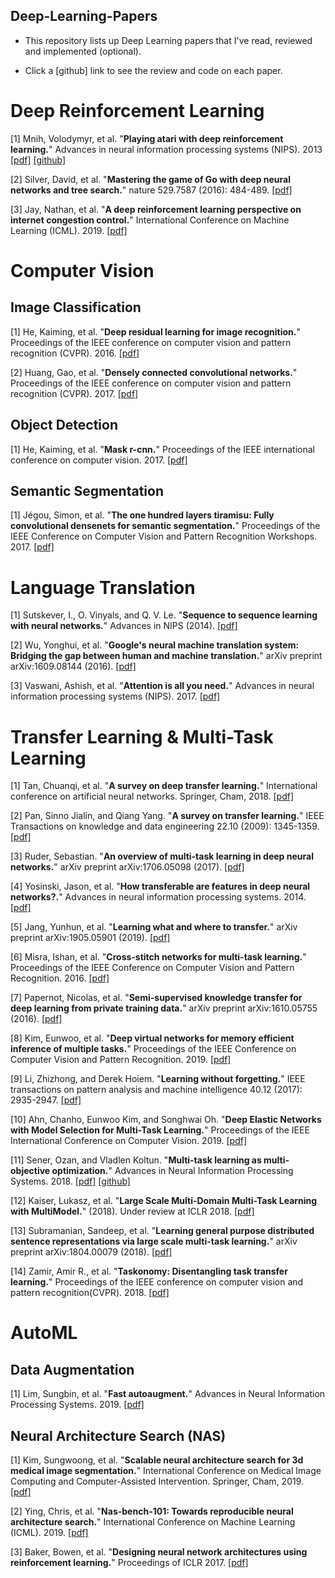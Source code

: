 Deep-Learning-Papers
--------------------
- This repository lists up Deep Learning papers that I've read, reviewed and implemented (optional).

- Click a [github] link to see the review and code on each paper.

# Deep Reinforcement Learning

[1] Mnih, Volodymyr, et al. "**Playing atari with deep reinforcement learning.**" 
Advances in neural information processing systems (NIPS). 2013
[[pdf]](https://arxiv.org/pdf/1312.5602.pdf)
[[github]](https://github.com/gyeongchan-yun/DQN-Atari)

[2] Silver, David, et al. "**Mastering the game of Go with deep neural networks and tree search.**" 
nature 529.7587 (2016): 484-489.
[[pdf]](http://www.cs.cmu.edu/afs/cs.cmu.edu/academic/class/15780-s16/www/AlphaGo.nature16961.pdf)

[3] Jay, Nathan, et al. "**A deep reinforcement learning perspective on internet congestion control.**"
International Conference on Machine Learning (ICML). 2019.
[[pdf]](http://proceedings.mlr.press/v97/jay19a/jay19a.pdf)

# Computer Vision

## Image Classification

[1] He, Kaiming, et al. "**Deep residual learning for image recognition.**"
Proceedings of the IEEE conference on computer vision and pattern recognition (CVPR). 2016.
[[pdf]](http://openaccess.thecvf.com/content_cvpr_2016/papers/He_Deep_Residual_Learning_CVPR_2016_paper.pdf)

[2] Huang, Gao, et al. "**Densely connected convolutional networks.**" 
Proceedings of the IEEE conference on computer vision and pattern recognition (CVPR). 2017.
[[pdf]](http://openaccess.thecvf.com/content_cvpr_2017/papers/Huang_Densely_Connected_Convolutional_CVPR_2017_paper.pdf)

## Object Detection

[1] He, Kaiming, et al. "**Mask r-cnn.**" Proceedings of the IEEE international conference on computer vision. 2017. 
[[pdf]](https://arxiv.org/pdf/1703.06870.pdf)

## Semantic Segmentation

[1] Jégou, Simon, et al. "**The one hundred layers tiramisu: Fully convolutional densenets for semantic segmentation.**"
Proceedings of the IEEE Conference on Computer Vision and Pattern Recognition Workshops. 2017. 
[[pdf]](http://openaccess.thecvf.com/content_cvpr_2017_workshops/w13/papers/Jegou_The_One_Hundred_CVPR_2017_paper.pdf)
 
# Language Translation

[1] Sutskever, I., O. Vinyals, and Q. V. Le. "**Sequence to sequence learning with neural networks.**" 
Advances in NIPS (2014).
[[pdf]](https://arxiv.org/pdf/1409.3215.pdf)

[2] Wu, Yonghui, et al. "**Google's neural machine translation system: Bridging the gap between human and machine translation.**" 
arXiv preprint arXiv:1609.08144 (2016).
[[pdf]](https://arxiv.org/pdf/1609.08144.pdf%20(7.pdf))

[3] Vaswani, Ashish, et al. "**Attention is all you need.**" 
Advances in neural information processing systems (NIPS). 2017.
[[pdf]](https://papers.nips.cc/paper/7181-attention-is-all-you-need.pdf)

# Transfer Learning & Multi-Task Learning

[1] Tan, Chuanqi, et al. "**A survey on deep transfer learning.**"
International conference on artificial neural networks. Springer, Cham, 2018.
[[pdf]](https://arxiv.org/pdf/1808.01974.pdf)

[2] Pan, Sinno Jialin, and Qiang Yang. "**A survey on transfer learning.**" 
IEEE Transactions on knowledge and data engineering 22.10 (2009): 1345-1359.
[[pdf]](https://ieeexplore.ieee.org/iel5/69/4358933/05288526.pdf)

[3] Ruder, Sebastian. "**An overview of multi-task learning in deep neural networks.**" 
arXiv preprint arXiv:1706.05098 (2017).
[[pdf]](https://arxiv.org/pdf/1706.05098.pdf)

[4] Yosinski, Jason, et al. "**How transferable are features in deep neural networks?.**" 
Advances in neural information processing systems. 2014.
[[pdf]](http://papers.nips.cc/paper/5347-how-transferable-are-features-in-deep-neural-networks.pdf)

[5] Jang, Yunhun, et al. "**Learning what and where to transfer.**" 
arXiv preprint arXiv:1905.05901 (2019).
[[pdf]](https://arxiv.org/pdf/1905.05901.pdf)

[6] Misra, Ishan, et al. "**Cross-stitch networks for multi-task learning.**" 
Proceedings of the IEEE Conference on Computer Vision and Pattern Recognition. 2016.
[[pdf]](https://www.cv-foundation.org/openaccess/content_cvpr_2016/papers/Misra_Cross-Stitch_Networks_for_CVPR_2016_paper.pdf)

[7] Papernot, Nicolas, et al. "**Semi-supervised knowledge transfer for deep learning from private training data.**"
arXiv preprint arXiv:1610.05755 (2016).
[[pdf]](https://arxiv.org/pdf/1610.05755.pdf,)

[8] Kim, Eunwoo, et al. "**Deep virtual networks for memory efficient inference of multiple tasks.**" 
Proceedings of the IEEE Conference on Computer Vision and Pattern Recognition. 2019.
[[pdf]](http://openaccess.thecvf.com/content_CVPR_2019/papers/Kim_Deep_Virtual_Networks_for_Memory_Efficient_Inference_of_Multiple_Tasks_CVPR_2019_paper.pdf)

[9] Li, Zhizhong, and Derek Hoiem. "**Learning without forgetting.**" 
IEEE transactions on pattern analysis and machine intelligence 40.12 (2017): 2935-2947.
[[pdf]](https://ieeexplore.ieee.org/stamp/stamp.jsp?arnumber=8107520)

[10] Ahn, Chanho, Eunwoo Kim, and Songhwai Oh. "**Deep Elastic Networks with Model Selection for Multi-Task Learning.**" 
Proceedings of the IEEE International Conference on Computer Vision. 2019.
[[pdf]](http://openaccess.thecvf.com/content_ICCV_2019/papers/Ahn_Deep_Elastic_Networks_With_Model_Selection_for_Multi-Task_Learning_ICCV_2019_paper.pdf)

[11] Sener, Ozan, and Vladlen Koltun. "**Multi-task learning as multi-objective optimization.**" 
Advances in Neural Information Processing Systems. 2018.
[[pdf]](https://papers.nips.cc/paper/7334-multi-task-learning-as-multi-objective-optimization.pdf)
[[github]](https://github.com/intel-isl/MultiObjectiveOptimization)

[12] Kaiser, Lukasz, et al. "**Large Scale Multi-Domain Multi-Task Learning with MultiModel.**" (2018).
Under review at ICLR 2018.
[[pdf]](https://openreview.net/pdf?id=HyKZyYlRZ)

[13] Subramanian, Sandeep, et al. "**Learning general purpose distributed sentence representations via large scale multi-task learning.**" 
arXiv preprint arXiv:1804.00079 (2018).
[[pdf]](https://arxiv.org/pdf/1804.00079.pdf)

[14] Zamir, Amir R., et al. "**Taskonomy: Disentangling task transfer learning.**" 
Proceedings of the IEEE conference on computer vision and pattern recognition(CVPR). 2018.
[[pdf]](https://openaccess.thecvf.com/content_cvpr_2018/papers/Zamir_Taskonomy_Disentangling_Task_CVPR_2018_paper.pdf)

# AutoML

## Data Augmentation

[1] Lim, Sungbin, et al. "**Fast autoaugment.**" Advances in Neural Information Processing Systems. 2019.
[[pdf]](http://papers.nips.cc/paper/8892-fast-autoaugment.pdf)

## Neural Architecture Search (NAS)

[1] Kim, Sungwoong, et al. "**Scalable neural architecture search for 3d medical image segmentation.**" 
International Conference on Medical Image Computing and Computer-Assisted Intervention. Springer, Cham, 2019. 
[[pdf]](https://arxiv.org/pdf/1906.05956)

[2] Ying, Chris, et al. "**Nas-bench-101: Towards reproducible neural architecture search.**"
International Conference on Machine Learning (ICML). 2019.
[[pdf]](http://proceedings.mlr.press/v97/ying19a/ying19a.pdf)

[3] Baker, Bowen, et al. "**Designing neural network architectures using reinforcement learning.**"
Proceedings of ICLR 2017.
[[pdf]](https://arxiv.org/pdf/1611.02167.pdf)

